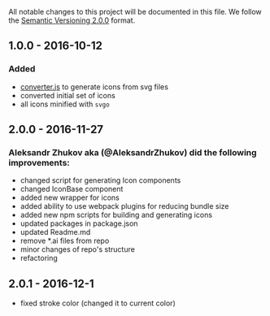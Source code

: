 All notable changes to this project will be documented in this file.
We follow the [Semantic Versioning 2.0.0](http://semver.org/) format.

## 1.0.0 - 2016-10-12

### Added
- [converter.js](converter.js) to generate icons from svg files
- converted initial set of icons
- all icons minified with `svgo`

## 2.0.0 - 2016-11-27

### Aleksandr Zhukov aka (@AleksandrZhukov) did the following improvements:
- changed script for generating Icon components
- changed IconBase component
- added new wrapper for icons
- added ability to use webpack plugins for reducing bundle size
- added new npm scripts for building and generating icons
- updated packages in package.json
- updated Readme.md
- remove *.ai files from repo
- minor changes of repo's structure
- refactoring

## 2.0.1 - 2016-12-1

- fixed stroke color (changed it to current color)
